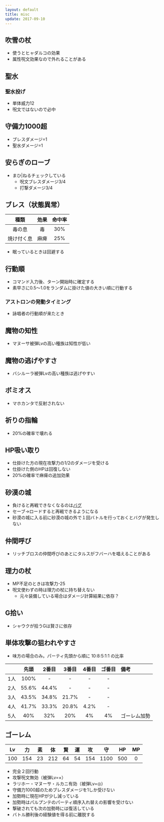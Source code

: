 ```yaml
---
layout: default
title: misc
update: 2017-09-10
---
```



## 吹雪の杖

* 使うとヒャダルコの効果
* 属性呪文効果なので外れることがある

## 聖水

### 聖水投げ

* 単体威力12
* 呪文ではないので必中

## 守備力1000超

* ブレスダメージ=1
* 聖水ダメージ=1

## 安らぎのローブ

* まひ\|ねるチェックしている
	* 呪文ブレスダメージ3/4
	* 打撃ダメージ3/4

## ブレス（状態異常）

| 種類       | 効果 | 命中率|
|:----------:|:----:|:-----:|
| 毒の息     | 毒   |  30%  |
| 焼け付く息 | 麻痺 |  25%  |

* 眠っているときは回避する

## 行動順

* コマンド入力後、ターン開始時に確定する
* 素早さに0.5～1.0をランダムに掛けた値の大きい順に行動する

### アストロンの発動タイミング

* 詠唱者の行動順が来たとき

## 魔物の知性

* マヌーサ被弾Lvの高い種族は知性が低い

## 魔物の逃げやすさ

* バシルーラ被弾Lvの高い種族は逃げやすい

## ボミオス

* マホカンタで反射されない

## 祈りの指輪

* 20%の確率で壊れる

## HP吸い取り

* 仕掛けた方の現在攻撃力の1/2のダメージを受ける
* 仕掛けた側のHPは回復しない
* 20%の確率で麻痺の追加効果

## 砂漠の城

* 負けると再戦できなくなるのは[バグ](bug000)
* セーブ→ロードすると再戦できるようになる
* 砂漠の城に入る前に砂漠の城の外で１回バトルを行っておくとバグが発生しない

## 仲間呼び

* リッチブロスの仲間呼びのあとにタルスがフバーハを唱えることがある

## 理力の杖

* MP不足のときは攻撃力-25
* 呪文使わずの時は理力の杖に持ち替えない
	* 元々装備している場合はダメージ計算結果に依存？

## G拾い

* シャウクが拾うGは賢さに依存

## 単体攻撃の狙われやすさ

* 味方の場合のみ。パーティ先頭から順に 10:8:5:1:1 の比率

|     | 先頭   | 2番目 | 3番目 | 4番目 |ゴ番目 | 備考         |
|:---:|:------:|:-----:|:-----:|:-----:|:-----:|:-------------|
| 1人 | 100%   |   -   |   -   |   -   |   -   |              |
| 2人 |  55.6% | 44.4% |   -   |   -   |   -   |              |
| 3人 |  43.5% | 34.8% | 21.7% |   -   |   -   |              |
| 4人 |  41.7% | 33.3% | 20.8% |  4.2% |   -   |              |
| 5人 |  40%   | 32%   | 20%   |  4%   |  4%   | ゴーレム加勢 |

## ゴーレム

| Lv  | 力  | 素 | 体  | 賢 | 運 | 攻  | 守   | HP  | MP |
|:---:|:---:|:--:|:---:|:--:|:--:|:---:|:----:|:---:|:--:|
| 100 | 154 | 23 | 212 | 64 | 54 | 154 | 1100 | 500 | 0  |

* 完全２回行動
* 攻撃呪文無効（被弾Lv=×）
* ラリホー・マヌーサ・ルカニ有効（被弾Lv=◎）
* 守備力1000超のためブレスダメージを1しか受けない
* 加勢時に現在HPが少し減っている
* 加勢時はパルプンテのパーティ順序入れ替えの影響を受けない
* 撃破されても次の加勢時には復活している
* バトル勝利後の経験値を得る前に離脱する
